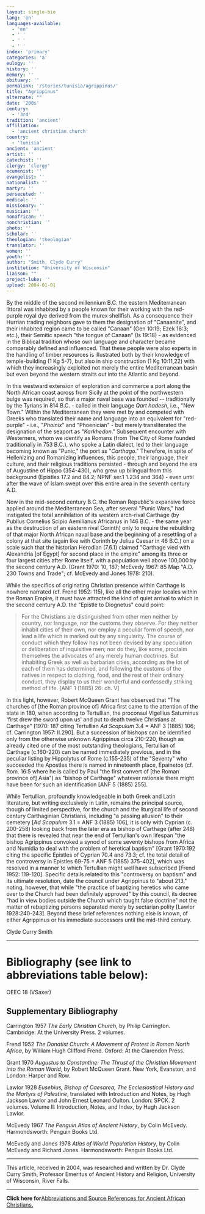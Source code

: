 ```yaml
---
layout: single-bio
lang: 'en'
languages-available:
  - 'en'
  - ' '
  - ' '
  - ' '
index: 'primary'
categories: 'a'
eulogy: ''
history: ''
memory: ''
obituary: ''
permalink: '/stories/tunisia/agrippinus/'
title: "Agrippinus"
alternate: ""
date: '200s'
century:
  - '3rd'
tradition: 'ancient'
affiliation:
  - 'ancient christian church'
country:
  - 'tunisia'
ancient: 'ancient'
artist: ''
catechist: ''
clergy: 'clergy'
ecumenist: ''
evangelist: ''
nationalist: ''
martyr: ''
persecuted: ''
medical: ''
missionary: ''
musician: ''
nonafrican: ''
nonchristian: ''
photo: ''
scholar: ''
theologian: 'theologian'
translator: ''
women: ''
youth: ''
author: "Smith, Clyde Curry"
institution: "University of Wisconsin"
liaison: ""
project-luke: ''
upload: 2004-01-01
---
```




By the middle of the second millennium B.C. the eastern Mediterranean littoral was inhabited by a people known for their working with the red-purple royal dye derived from the murex shellfish.  As a consequence their Hurrian trading neighbors gave to them the designation of "Canaanite", and their inhabited region came to be called "Canaan" (Gen 10:19; Ezek 16:3; etc.), their Semitic speech "the tongue of Canaan" (Is 19:18) - as evidenced in the Biblical tradition whose own language and character became comparably defined and influenced.  That these people were also experts in the handling of timber resources is illustrated both by their knowledge of temple-building (1 Kg 5-7), but also in ship construction (1 Kg 10:11,22) with which they increasingly exploited not merely the entire Mediterranean basin but even beyond the western straits out into the Atlantic and beyond.

In this westward extension of exploration and commerce a port along the North African coast across from Sicily at the point of the northwestern bulge was required, so that a major naval base was founded -- traditionally by the Tyrians in 814 B.C. - called in their language *Qart hadesh*, i.e., "New Town."  Within the Mediterranean they were met by and competed with Greeks who translated their name and language into an equivalent for "red-purple" - i.e., "*Phoinix*" and "Phoenician" - but merely transliterated the designation of the seaport as "*Karkhedon*."  Subsequent encounter with Westerners, whom we identify as Romans (from The City of Rome founded traditionally in 753 B.C.), who spoke a Latin dialect, led to their language becoming known as "Punic," the port as "*Carthago*."  Therefore, in spite of Hellenizing and Romanizing influences, this people, their language, their culture, and their religious traditions persisted - through and beyond the era of Augustine of Hippo (354-430), who grew up bilingual from this background (Epistles 17.2 and 84.2; NPNF ser.1 1.234 and 364) - even until after the wave of Islam swept over this entire area in the seventh century A.D.

Now in the mid-second century B.C. the Roman Republic's expansive force applied around the Mediterranean Sea, after several "Punic Wars," had instigated the total annihilation of its western arch-rival Carthage (by Publius Cornelius Scipio Aemilianus Africanus in 146 B.C. - the same year as the destruction of an eastern rival Corinth) only to require the rebuilding of that major North African naval base and the beginning of a resettling of a colony at that site (again like with Corinth by Julius Caesar in 46 B.C.) on a scale such that the historian Herodian (7.6.1) claimed "Carthage vied with Alexandria [of Egypt] for second place in the empire" among its three or four largest cities after Rome itself, with a population well above 100,000 by the second century A.D. (Grant 1970: 10, 187; McEvedy 1967: 85 Map "A.D. 230 Towns and Trade"; cf. McEvedy and Jones 1978: 210).

While the specifics of originating Christian presence within Carthage is nowhere narrated (cf. Frend 1952: 115), like all the other major locales within the Roman Empire, it must have attracted the kind of quiet arrival to which in the second century A.D. the "Epistle to Diognetus" could point:

> For the Christians are distinguished from other men neither by country, nor language, nor the customs they observe.  For they neither inhabit cities of their own, nor employ a peculiar form of speech, nor lead a life which is marked out by any singularity.  The course of conduct which they follow has not been devised by any speculation or deliberation of inquisitive men; nor do they, like some, proclaim themselves the advocates of any merely human doctrines.  But inhabiting Greek as well as barbarian cities, according as the lot of each of them has determined, and following the customs of the natives in respect to clothing, food, and the rest of their ordinary conduct, they display to us their wonderful and confessedly striking method of life.  [ANF 1 (1885) 26: ch. V]

In this light, however, Robert McQueen Grant has observed that "The churches of [the Roman province of] Africa first came to the attention of the state in 180, when according to Tertullian, the proconsul Vigellius Saturninus 'first drew the sword upon us' and put to death twelve Christians at Carthage" [1970: 187 citing Tertullian *Ad Scapulum* 3.4 = ANF 3 (1885) 106; cf. Carrington 1957: II.290].  But a succession of bishops can be identified only from the otherwise unknown Agrippinus circa 210-220, though as already cited one of the most outstanding theologians, Tertullian of Carthage (c.160-220) can be named immediately previous, and in the peculiar listing by Hippolytus of Rome (c.155-235) of the "Seventy" who succeeded the Apostles there is named in nineteenth place, Epainetos (cf. Rom. 16:5 where he is called by Paul "the first convert of [the Roman province of] Asia") as "bishop of Carthage" whatever rationale there might have been for such an identification [ANF 5 (1885) 255].

While Tertullian, profoundly knowledgeable in both Greek and Latin literature, but writing exclusively in Latin, remains the principal source, though of limited perspective, for the church and the liturgical life of second century Carthaginian Christians, including "a passing allusion" to their cemetery [*Ad Scapulum* 3.1 = ANF 3 (1885) 106], it is only with Cyprian (c. 200-258) looking back from the later era as bishop of Carthage (after 248) that there is revealed that near the end of Tertullian's own lifespan "the bishop Agrippinus convoked a synod of some seventy bishops from Africa and Numidia to deal with the problem of heretical baptism" [Grant 1970:192 citing the specific Epistles of Cyprian 70.4 and 73.3; cf. the total detail of the controversy in Epistles 69-75 = ANF 5 (1885) 375-402], which was resolved in a manner to which Tertullian might well have subscribed [Frend 1952: 119-120].  Specific details related to this "controversy on baptism" and its ultimate resolution, date the council under Agrippinus to "about 213," noting, however, that while "the practice of baptizing heretics who came over to the Church had been definitely approved" by this council, its decree "had in view bodies outside the Church which taught false doctrine" not the matter of rebaptizing persons separated merely by sectarian polity [Lawlor 1928:240-243].  Beyond these brief references nothing else is known, of either Agrippinus or his immediate successors until the mid-third century.

Clyde Curry Smith

---

# Bibliography (see link to abbreviations table below):

OEEC 18 (VSaxer)

## Supplementary Bibliography

Carrington 1957
*The Early Christian Church*, by Philip Carrington.  Cambridge:  At the University Press.  2 volumes.

Frend 1952
*The Donatist Church:  A Movement of Protest in Roman North Africa*, by William Hugh Clifford Frend.  Oxford:  At the Clarendon Press.

Grant 1970
*Augustus to Constantine:  The Thrust of the Christian Movement into the Roman World*, by Robert McQueen Grant.  New York, Evanston, and London:  Harper and Row.

Lawlor 1928
*Eusebius, Bishop of Caesarea, The Ecclesiastical History and the Martyrs of Palestine*, translated with Introduction and Notes, by Hugh Jackson Lawlor and John Ernest Leonard Oulton.  London:  SPCK.  2 volumes.  Volume II:  Introduction, Notes, and Index, by Hugh Jackson Lawlor.

McEvedy 1967
*The Penguin Atlas of Ancient History*, by Colin McEvedy.  Harmondsworth:  Penguin Books Ltd.

McEvedy and Jones 1978
*Atlas of World Population History*, by Colin McEvedy and Richard Jones.  Harmondsworth:  Penguin Books Ltd.

---

This article, received in 2004, was researched and written by Dr. Clyde Curry Smith, Professor Emeritus of Ancient History and Religion, University of Wisconsin, River Falls.

---

**Click here for**[Abbreviations and Source References for Ancient African Christians.]({{site.url}}/resources/ancient-references/)
